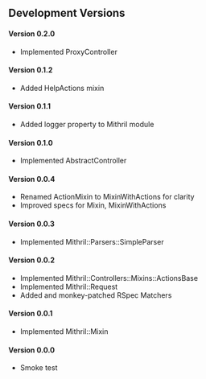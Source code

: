 ## Development Versions

#### Version 0.2.0
  * Implemented ProxyController

#### Version 0.1.2
  * Added HelpActions mixin

#### Version 0.1.1
  * Added logger property to Mithril module

#### Version 0.1.0
  * Implemented AbstractController

#### Version 0.0.4
  * Renamed ActionMixin to MixinWithActions for clarity
  * Improved specs for Mixin, MixinWithActions

#### Version 0.0.3
  * Implemented Mithril::Parsers::SimpleParser

#### Version 0.0.2
  * Implemented Mithril::Controllers::Mixins::ActionsBase
  * Implemented Mithril::Request
  * Added and monkey-patched RSpec Matchers

#### Version 0.0.1
  * Implemented Mithril::Mixin

#### Version 0.0.0
  * Smoke test
